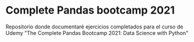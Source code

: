 # Complete Pandas bootcamp 2021
Repositorio donde documentaré ejercicios completados para el curso de Udemy "The Complete Pandas Bootcamp 2021: Data Science with Python"
